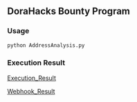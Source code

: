 ## DoraHacks Bounty Program

### Usage

```bash
python AddressAnalysis.py
```

### Execution Result

[Execution_Result](RESULT)

[Webhook_Result](WEBHOOKRESULT)
